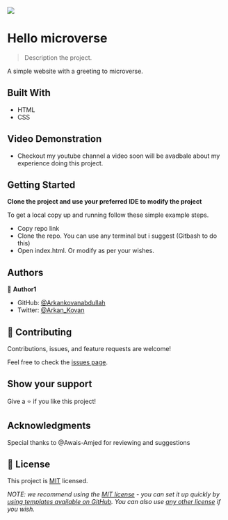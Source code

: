 ![](https://img.shields.io/badge/Microverse-blueviolet)

# Hello microverse

> Description the project.

A simple website with a greeting to microverse. 

## Built With

- HTML
- CSS

## Video Demonstration

- Checkout my youtube channel a video soon will be avadbale about my experience doing this project.

## Getting Started

**Clone the project and use your preferred IDE to modify the project**


To get a local copy up and running follow these simple example steps.

- Copy repo link
- Clone the repo. You can use any terminal but i suggest (Gitbash to do this)
- Open index.html. Or modify as per your wishes.



## Authors

👤 **Author1**

- GitHub: [@Arkankovanabdullah](https://github.com/arkankovanabdullah)
- Twitter: [@Arkan_Kovan](https://twitter.com/Arkan_Kovan)


## 🤝 Contributing

Contributions, issues, and feature requests are welcome!

Feel free to check the [issues page](../../issues/).

## Show your support

Give a ⭐️ if you like this project!

## Acknowledgments

Special thanks to @Awais-Amjed for reviewing and suggestions

## 📝 License

This project is [MIT](./LICENSE) licensed.

_NOTE: we recommend using the [MIT license](https://choosealicense.com/licenses/mit/) - you can set it up quickly by [using templates available on GitHub](https://docs.github.com/en/communities/setting-up-your-project-for-healthy-contributions/adding-a-license-to-a-repository). You can also use [any other license](https://choosealicense.com/licenses/) if you wish._
